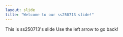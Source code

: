 ```yaml
---
layout: slide
title: "Welcome to our ss250713 slide!"
---
```

This is ss250713's slide
Use the left arrow to go back!